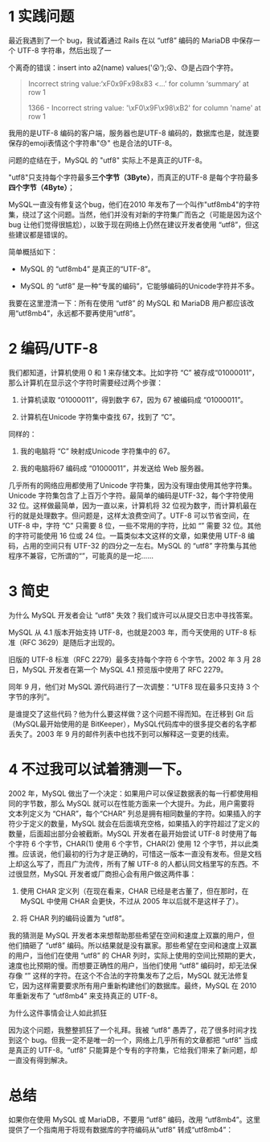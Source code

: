 # 1 实践问题

最近我遇到了一个 bug，我试着通过 Rails 在以 “utf8” 编码的 MariaDB 中保存一个 UTF-8 字符串，然后出现了一

个离奇的错误：insert into a2(name) values('😲');😲、😓是占四个字符。

> Incorrect string value:‘xF0x9Fx98x83 <…’ for column ‘summary’ at row 1
>
> 1366 - Incorrect string value: '\xF0\x9F\x98\xB2' for column 'name' at row 1

我用的是UTF-8 编码的客户端，服务器也是UTF-8 编码的，数据库也是，就连要保存的emoji表情这个字符串"😓" 也是合法的UTF-8。

问题的症结在于，MySQL 的 "utf8" 实际上不是真正的UTF-8。

"utf8"只支持每个字符最多**三个字节（3Byte）**，而真正的UTF-8 是每个字符最多**四个字节（4Byte）**；

MySQL一直没有修复这个bug，他们在2010 年发布了一个叫作"utf8mb4"的字符集，绕过了这个问题。当然，他们并没有对新的字符集广而告之（可能是因为这个bug 让他们觉得很尴尬），以致于现在网络上仍然在建议开发者使用 “utf8”，但这些建议都是错误的。

简单概括如下：

*   MySQL 的 “utf8mb4” 是真正的“UTF-8”。
    
*   MySQL 的 “utf8” 是一种“专属的编码”，它能够编码的Unicode字符并不多。
    

我要在这里澄清一下：所有在使用 “utf8” 的 MySQL 和 MariaDB 用户都应该改用“utf8mb4”，永远都不要再使用“utf8”。

# 2 编码/UTF-8

我们都知道，计算机使用 0 和 1 来存储文本。比如字符 “C” 被存成“01000011”，那么计算机在显示这个字符时需要经过两个步骤：

1.  计算机读取 “01000011”，得到数字 67，因为 67 被编码成 “01000011”。
    
2.  计算机在Unicode 字符集中查找 67，找到了 “C”。
    

同样的：

1.  我的电脑将 “C” 映射成Unicode 字符集中的 67。
    
2.  我的电脑将67 编码成 “01000011”，并发送给 Web 服务器。
    

几乎所有的网络应用都使用了Unicode 字符集，因为没有理由使用其他字符集。Unicode 字符集包含了上百万个字符。最简单的编码是UTF-32，每个字符使用 32 位。这样做最简单，因为一直以来，计算机将 32 位视为数字，而计算机最在行的就是处理数字。但问题是，这样太浪费空间了。UTF-8 可以节省空间，在 UTF-8 中，字符 “C” 只需要 8 位，一些不常用的字符，比如 “” 需要 32 位。其他的字符可能使用 16 位或 24 位。一篇类似本文这样的文章，如果使用 UTF-8 编码，占用的空间只有 UTF-32 的四分之一左右。MySQL 的 “utf8” 字符集与其他程序不兼容，它所谓的“”，可能真的是一坨……

# 3 简史

为什么 MySQL 开发者会让 “utf8” 失效？我们或许可以从提交日志中寻找答案。

MySQL 从 4.1 版本开始支持 UTF-8，也就是2003 年，而今天使用的 UTF-8 标准（RFC 3629）是随后才出现的。

旧版的 UTF-8 标准（RFC 2279）最多支持每个字符 6 个字节。2002 年 3 月 28 日，MySQL 开发者在第一个 MySQL 4.1 预览版中使用了 RFC 2279。

同年 9 月，他们对 MySQL 源代码进行了一次调整：“UTF8 现在最多只支持 3 个字节的序列”。

是谁提交了这些代码？他为什么要这样做？这个问题不得而知。在迁移到 Git 后（MySQL最开始使用的是 BitKeeper），MySQL代码库中的很多提交者的名字都丢失了。2003 年 9 月的邮件列表中也找不到可以解释这一变更的线索。

# 4 不过我可以试着猜测一下。

2002 年，MySQL 做出了一个决定：如果用户可以保证数据表的每一行都使用相同的字节数，那么 MySQL 就可以在性能方面来一个大提升。为此，用户需要将文本列定义为 “CHAR”，每个“CHAR” 列总是拥有相同数量的字符。如果插入的字符少于定义的数量，MySQL 就会在后面填充空格，如果插入的字符超过了定义的数量，后面超出部分会被截断。MySQL 开发者在最开始尝试 UTF-8 时使用了每个字符 6 个字节，CHAR(1) 使用 6 个字节，CHAR(2) 使用 12 个字节，并以此类推。应该说，他们最初的行为才是正确的，可惜这一版本一直没有发布。但是文档上却这么写了，而且广为流传，所有了解 UTF-8 的人都认同文档里写的东西。不过很显然，MySQL 开发者或厂商担心会有用户做这两件事：

1.  使用 CHAR 定义列（在现在看来，CHAR 已经是老古董了，但在那时，在 MySQL 中使用 CHAR 会更快，不过从 2005 年以后就不是这样子了）。
    
2.  将 CHAR 列的编码设置为 “utf8”。
    

我的猜测是 MySQL 开发者本来想帮助那些希望在空间和速度上双赢的用户，但他们搞砸了 “utf8” 编码。所以结果就是没有赢家。那些希望在空间和速度上双赢的用户，当他们在使用 “utf8” 的 CHAR 列时，实际上使用的空间比预期的更大，速度也比预期的慢。而想要正确性的用户，当他们使用 “utf8” 编码时，却无法保存像 “” 这样的字符。在这个不合法的字符集发布了之后，MySQL 就无法修复它，因为这样需要要求所有用户重新构建他们的数据库。最终，MySQL 在 2010 年重新发布了 “utf8mb4” 来支持真正的 UTF-8。

为什么这件事情会让人如此抓狂

因为这个问题，我整整抓狂了一个礼拜。我被 “utf8” 愚弄了，花了很多时间才找到这个 bug。但我一定不是唯一的一个，网络上几乎所有的文章都把 “utf8” 当成是真正的 UTF-8。“utf8” 只能算是个专有的字符集，它给我们带来了新问题，却一直没有得到解决。

# 总结

如果你在使用 MySQL 或 MariaDB，不要用 “utf8” 编码，改用 “utf8mb4”。这里提供了一个指南用于将现有数据库的字符编码从“utf8” 转成“utf8mb4”：
